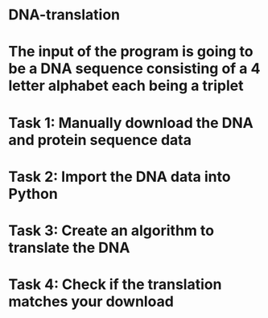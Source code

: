 # DNA-translation

# The input of the program is going to be a DNA sequence consisting of a 4 letter alphabet each being a triplet

# Task 1: Manually download the DNA and protein sequence data
# Task 2: Import the DNA data into Python
# Task 3: Create an algorithm to translate the DNA
# Task 4: Check if the translation matches your download
